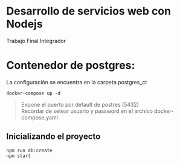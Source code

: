 # Desarrollo de servicios web con Nodejs
Trabajo Final Integrador

# Contenedor de postgres:
La configuración se encuentra en la carpeta postgres_ct
```
docker-compose up -d
```
> Expone el puerto por default de postres (5432)  
> Recordar de setear usuario y password en el archivo docker-compose.yaml

## Inicializando el proyecto
```
npm run db:create
npm start
```